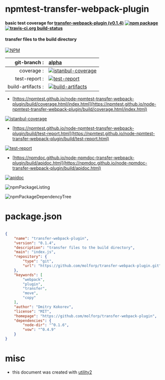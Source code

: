 # npmtest-transfer-webpack-plugin

#### basic test coverage for  [transfer-webpack-plugin (v0.1.4)](https://github.com/molforp/transfer-webpack-plugin)  [![npm package](https://img.shields.io/npm/v/npmtest-transfer-webpack-plugin.svg?style=flat-square)](https://www.npmjs.org/package/npmtest-transfer-webpack-plugin) [![travis-ci.org build-status](https://api.travis-ci.org/npmtest/node-npmtest-transfer-webpack-plugin.svg)](https://travis-ci.org/npmtest/node-npmtest-transfer-webpack-plugin)

#### transfer files to the build directory

[![NPM](https://nodei.co/npm/transfer-webpack-plugin.png?downloads=true&downloadRank=true&stars=true)](https://www.npmjs.com/package/transfer-webpack-plugin)

| git-branch : | [alpha](https://github.com/npmtest/node-npmtest-transfer-webpack-plugin/tree/alpha)|
|--:|:--|
| coverage : | [![istanbul-coverage](https://npmtest.github.io/node-npmtest-transfer-webpack-plugin/build/coverage.badge.svg)](https://npmtest.github.io/node-npmtest-transfer-webpack-plugin/build/coverage.html/index.html)|
| test-report : | [![test-report](https://npmtest.github.io/node-npmtest-transfer-webpack-plugin/build/test-report.badge.svg)](https://npmtest.github.io/node-npmtest-transfer-webpack-plugin/build/test-report.html)|
| build-artifacts : | [![build-artifacts](https://npmtest.github.io/node-npmtest-transfer-webpack-plugin/glyphicons_144_folder_open.png)](https://github.com/npmtest/node-npmtest-transfer-webpack-plugin/tree/gh-pages/build)|

- [https://npmtest.github.io/node-npmtest-transfer-webpack-plugin/build/coverage.html/index.html](https://npmtest.github.io/node-npmtest-transfer-webpack-plugin/build/coverage.html/index.html)

[![istanbul-coverage](https://npmtest.github.io/node-npmtest-transfer-webpack-plugin/build/screenCapture.buildCi.browser.%252Ftmp%252Fbuild%252Fcoverage.lib.html.png)](https://npmtest.github.io/node-npmtest-transfer-webpack-plugin/build/coverage.html/index.html)

- [https://npmtest.github.io/node-npmtest-transfer-webpack-plugin/build/test-report.html](https://npmtest.github.io/node-npmtest-transfer-webpack-plugin/build/test-report.html)

[![test-report](https://npmtest.github.io/node-npmtest-transfer-webpack-plugin/build/screenCapture.buildCi.browser.%252Ftmp%252Fbuild%252Ftest-report.html.png)](https://npmtest.github.io/node-npmtest-transfer-webpack-plugin/build/test-report.html)

- [https://npmdoc.github.io/node-npmdoc-transfer-webpack-plugin/build/apidoc.html](https://npmdoc.github.io/node-npmdoc-transfer-webpack-plugin/build/apidoc.html)

[![apidoc](https://npmdoc.github.io/node-npmdoc-transfer-webpack-plugin/build/screenCapture.buildCi.browser.%252Ftmp%252Fbuild%252Fapidoc.html.png)](https://npmdoc.github.io/node-npmdoc-transfer-webpack-plugin/build/apidoc.html)

![npmPackageListing](https://npmtest.github.io/node-npmtest-transfer-webpack-plugin/build/screenCapture.npmPackageListing.svg)

![npmPackageDependencyTree](https://npmtest.github.io/node-npmtest-transfer-webpack-plugin/build/screenCapture.npmPackageDependencyTree.svg)



# package.json

```json

{
    "name": "transfer-webpack-plugin",
    "version": "0.1.4",
    "description": "transfer files to the build directory",
    "main": "index.js",
    "repository": {
        "type": "git",
        "url": "https://github.com/molforp/transfer-webpack-plugin.git"
    },
    "keywords": [
        "webpack",
        "plugin",
        "transfer",
        "move",
        "copy"
    ],
    "author": "Dmitry Kokorev",
    "license": "MIT",
    "homepage": "https://github.com/molforp/transfer-webpack-plugin",
    "dependencies": {
        "node-dir": "^0.1.6",
        "vow": "^0.4.9"
    }
}
```



# misc
- this document was created with [utility2](https://github.com/kaizhu256/node-utility2)
